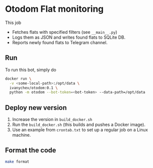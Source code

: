 
# Otodom Flat monitoring

This job

* Fetches flats with specified filters (see `__main__.py`)
* Logs them as JSON and writes found flats to SQLite DB.
* Reports newly found flats to Telegram channel.

## Run

To run this bot, simply do

```bash
docker run \
  -v <some-local-path>:/opt/data \
  ivanychev/otodom:0.1 \
  python -m otodom --bot-token=<bot-token> --data-path=/opt/data
```

## Deploy new version

1. Increase the version in `build_docker.sh`
2. Run the `build_docker.sh` (this builds and pushes a Docker image).
3. Use an example from `crontab.txt` to set up a regular job on a Linux machine.

## Format the code

```bash
make format
```
